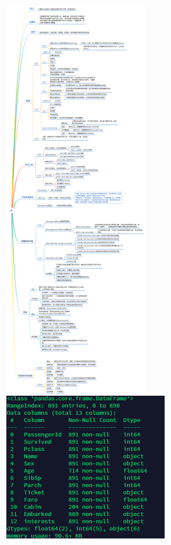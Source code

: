 ![title](https://raw.githubusercontent.com/liujinxi931204/image/master/gitnote/2020/06/17/1592384728792-1592384729092.png)  
![title](https://raw.githubusercontent.com/liujinxi931204/image/master/gitnote/2020/06/26/1593179775315-1593179775428.png)  
